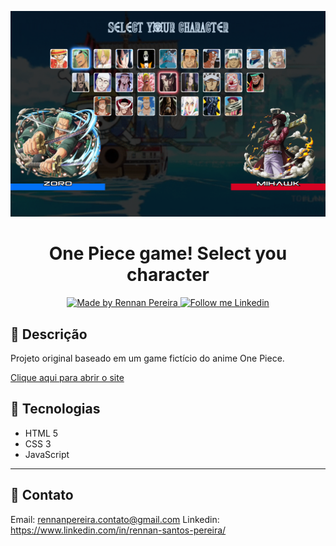 ![preview](./github/preview.png)

<h1 align="center">
  One Piece game!
	Select you character  
</h1>

<p align="center">
  <a href="https://github.com/RennanPereira">
    <img alt="Made by Rennan Pereira" src="https://img.shields.io/badge/Made%20by-Rennan%20Pereira-2ecc71">
  </a>

  <a href="https://www.linkedin.com/in/rennan-santos-pereira/" target="_blank">
    <img alt="Follow me Linkedin" src="https://img.shields.io/badge/Follow%20up-rennanpereira-2ecc71?style=social&logo=linkedin">
  </a>
</p>

## 📝 Descrição

Projeto original baseado em um game fictício do anime One Piece.


[Clique aqui para abrir o site](https://rennanpereira.github.io/One-Piece-project---Selecione-seu-personagem//)

## 🚀 Tecnologias

- HTML 5
- CSS 3
- JavaScript

---
## 💜 Contato
Email: rennanpereira.contato@gmail.com
Linkedin: https://www.linkedin.com/in/rennan-santos-pereira/
